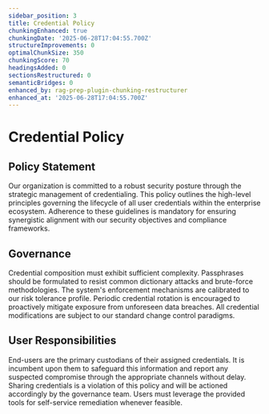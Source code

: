 ```yaml
---
sidebar_position: 3
title: Credential Policy
chunkingEnhanced: true
chunkingDate: '2025-06-28T17:04:55.700Z'
structureImprovements: 0
optimalChunkSize: 350
chunkingScore: 70
headingsAdded: 0
sectionsRestructured: 0
semanticBridges: 0
enhanced_by: rag-prep-plugin-chunking-restructurer
enhanced_at: '2025-06-28T17:04:55.700Z'
---
```


# Credential Policy

## Policy Statement

Our organization is committed to a robust security posture through the strategic management of credentialing. This policy outlines the high-level principles governing the lifecycle of all user credentials within the enterprise ecosystem. Adherence to these guidelines is mandatory for ensuring synergistic alignment with our security objectives and compliance frameworks.

## Governance

Credential composition must exhibit sufficient complexity. Passphrases should be formulated to resist common dictionary attacks and brute-force methodologies. The system's enforcement mechanisms are calibrated to our risk tolerance profile. Periodic credential rotation is encouraged to proactively mitigate exposure from unforeseen data breaches. All credential modifications are subject to our standard change control paradigms.

## User Responsibilities

End-users are the primary custodians of their assigned credentials. It is incumbent upon them to safeguard this information and report any suspected compromise through the appropriate channels without delay. Sharing credentials is a violation of this policy and will be actioned accordingly by the governance team. Users must leverage the provided tools for self-service remediation whenever feasible.
